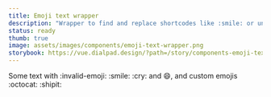 ```yaml
---
title: Emoji text wrapper
description: "Wrapper to find and replace shortcodes like :smile: or unicode chars such as 😄 with our custom Emojis implementation."
status: ready
thumb: true
image: assets/images/components/emoji-text-wrapper.png
storybook: https://vue.dialpad.design/?path=/story/components-emoji-text-wrapper--default
---
```


<code-well-header>
  <dt-emoji-text-wrapper>
    Some text with :invalid-emoji: :smile: :cry: and 😄, and custom emojis :octocat: :shipit:
  </dt-emoji-text-wrapper>
</code-well-header>
